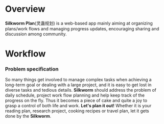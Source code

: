 # Overview
**Silkworm Plan**(灵蛊规划) is a web-based app mainly aiming at organizing plans/work flows and managing progress updates, encouraging sharing and discussion among community.

# Workflow 
### Problem specification
So many things get involved to manage complex tasks when achieving a long-term goal or dealing with a large project, and it is easy to get lost in diverse tasks and tedious details. **Silkworm** should address the problem of daily schedule, project work flow planning and help keep track of the progress on the fly. Thus it becomes a piece of cake and quite a joy to grasp a control of both life and work. **Let's plan it out!** Whether it is your reading plan, research project, cooking recipes or travel plan, let it gets done by the **Silkworm**.